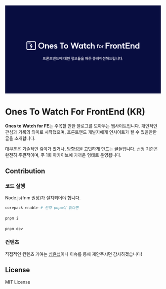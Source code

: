 ![thumbnail](./public/images/thumbnail.png)

# Ones To Watch For FrontEnd (KR)

**Ones to Watch for FE**는 주목할 만한 블로그를 모아두는 웹사이트입니다.
개인적인 관심과 기록의 의미로 시작했으며, 프론트엔드 개발자에게 인사이트가 될 수 있을만한 글을 소개합니다.

대부분은 기술적인 깊이가 있거나, 방향성을 고민하게 만드는 글들입니다. 선정 기준은 완전히 주관적이며, 주 1회 아카이브에 가까운 형태로 운영됩니다.

## Contribution

### 코드 실행

Node.js(fnm 권장)가 설치되어야 합니다.

```bash
corepack enable # 만약 pnpm이 없다면

pnpm i

pnpm dev
```

### 컨텐츠

직접적인 컨텐츠 기여는 [심윤섭](https://github.com/SimYunSup)이나 이슈를 통해 제안주시면 감사하겠습니다!

## License

MIT License